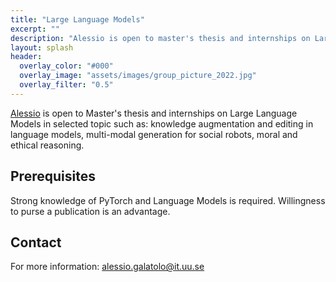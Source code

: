 ```yaml
---
title: "Large Language Models"
excerpt: ""
description: "Alessio is open to master's thesis and internships on Large Language Models in selected topic such as: knowledge augmentation and editing in language models, multi-modal generation for social robots, moral and ethical reasoning."
layout: splash
header: 
  overlay_color: "#000"
  overlay_image: "assets/images/group_picture_2022.jpg"
  overlay_filter: "0.5"
---
```


[Alessio](https://www.alessiogalatolo.com/) is open to Master's thesis and internships on Large Language Models in selected topic such as: knowledge augmentation and editing in language models, multi-modal generation for social robots, moral and ethical reasoning.

## Prerequisites
Strong knowledge of PyTorch and Language Models is required. Willingness to purse a publication is an advantage.

## Contact
For more information: [alessio.galatolo@it.uu.se](mailto:alessio.galatolo@it.uu.se)
